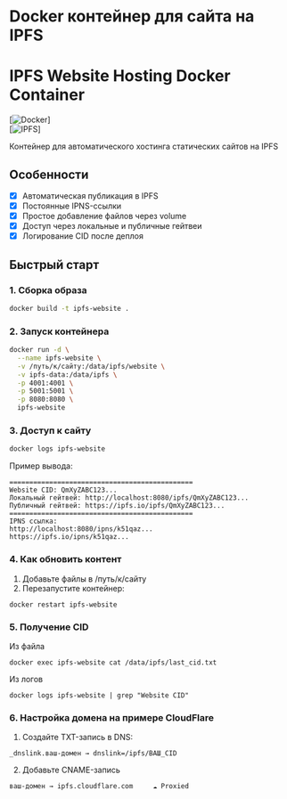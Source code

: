 # Docker контейнер для сайта на IPFS

# IPFS Website Hosting Docker Container

[![Docker](https://img.shields.io/badge/Docker-✓-blue?logo=docker)]  
[![IPFS](https://img.shields.io/badge/IPFS-✓-blue?logo=ipfs)]

Контейнер для автоматического хостинга статических сайтов на IPFS

## Особенности

- [x] Автоматическая публикация в IPFS
- [x] Постоянные IPNS-ссылки
- [x] Простое добавление файлов через volume
- [x] Доступ через локальные и публичные гейтвеи
- [x] Логирование CID после деплоя

## Быстрый старт

### 1. Сборка образа
```bash
docker build -t ipfs-website .
```
### 2. Запуск контейнера
```bash
docker run -d \
  --name ipfs-website \
  -v /путь/к/сайту:/data/ipfs/website \
  -v ipfs-data:/data/ipfs \
  -p 4001:4001 \
  -p 5001:5001 \
  -p 8080:8080 \
  ipfs-website
```
### 3. Доступ к сайту
```bash
docker logs ipfs-website
```
Пример вывода:
```
==============================================
Website CID: QmXyZABC123...
Локальный гейтвей: http://localhost:8080/ipfs/QmXyZABC123...
Публичный гейтвей: https://ipfs.io/ipfs/QmXyZABC123...
==============================================
IPNS ссылка:
http://localhost:8080/ipns/k51qaz...
https://ipfs.io/ipns/k51qaz...
```
### 4. Как обновить контент
1. Добавьте файлы в /путь/к/сайту
2. Перезапустите контейнер:
```
docker restart ipfs-website
```
### 5. Получение CID
Из файла
```
docker exec ipfs-website cat /data/ipfs/last_cid.txt
```
Из логов
```
docker logs ipfs-website | grep "Website CID"
```
### 6. Настройка домена на примере CloudFlare
1. Создайте TXT-запись в DNS:
```
_dnslink.ваш-домен → dnslink=/ipfs/ВАШ_CID
```
2. Добавьте CNAME-запись
```
ваш-домен → ipfs.cloudflare.com 	☁ Proxied
```
   





